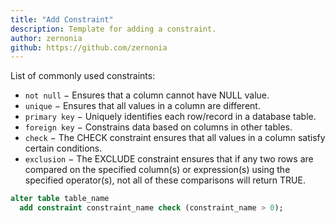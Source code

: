 ```yaml
---
title: "Add Constraint"
description: Template for adding a constraint.
author: zernonia
github: https://github.com/zernonia
---
```


List of commonly used constraints:

- `not null` − Ensures that a column cannot have NULL value.
- `unique` − Ensures that all values in a column are different.
- `primary key` − Uniquely identifies each row/record in a database table.
- `foreign key` − Constrains data based on columns in other tables.
- `check` − The CHECK constraint ensures that all values in a column satisfy certain conditions.
- `exclusion` − The EXCLUDE constraint ensures that if any two rows are compared on the specified column(s) or expression(s) using the specified operator(s), not all of these comparisons will return TRUE.

```sql
alter table table_name
  add constraint constraint_name check (constraint_name > 0);
```
